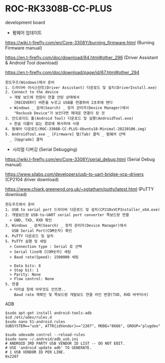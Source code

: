 # ROC-RK3308B-CC-PLUS
development board
  
* 펌웨어 업데이트

https://wiki.t-firefly.com/en/Core-3308Y/burning_firmware.html (Burning Firmware manual)

https://en.t-firefly.com/doc/download/84.html#other_296 (Driver Assistant & Android Tool download)

https://en.t-firefly.com/doc/download/page/id/67.html#other_294

```
윈도우즈(Windows)에서 준비
1. 드라이버 어시스턴트(Driver Assistant) 다운로드 및 설치(DriverInstall.exe)
2. Connect to the device
  > 개발 보드에 전원이 연결 안된 상태에서
    [RECOVERY] 버튼을 누르고 USB를 연결하여 2초후에 뗀다
  > Windows _ 검색(Search) _ 장치 관리자(Device Manager)에서 
    "Rockusb Device"가 보인다면 제대로 연결이 된 것
3. 안드로이드 툴(Android Tool) 다운로드 및 실행(AndroidTool.exe)
  > 한글 이름이 없는 경로에 복사하여 사용
4. 펌웨어 다운로드(ROC-3308B-CC-PLUS-Ubuntu18-Minimal-20220106.img)
5. AndroidTool.exe _ [Firmware] 탭(Tab) 클릭 _ 펌웨어 선택
  _ [Upgrade] 클릭
```
  
* 시리얼 디버깅 (Serial Debugging)

https://wiki.t-firefly.com/en/Core-3308Y/serial_debug.html (Serial Debug manual)

https://www.silabs.com/developers/usb-to-uart-bridge-vcp-drivers (CP2104 driver download)

https://www.chiark.greenend.org.uk/~sgtatham/putty/latest.html (PuTTY download)

```
윈도우즈에서 준비
1. USB to serial port 드라이버 다운로드 및 설치(CP210xVCPInstaller_x64.exe)
2. 개발보드랑 USB-to-UART serial port converter 쪽보드랑 연결
  > GND, TXD, RXD 확인
3. Windows _ 검색(Search) _ 장치 관리자(Device Manager)에서
   USB Serial Port(COM숫자) 확인
4. PuTTY 다운로드 및 설치
5. PuTTY 실행 및 세팅
  > Connection type : Serial 로 선택
  > Serial line에 [COM숫자] 세팅  
  > Baud rate(Speed): 1500000 세팅
  
  > Data bits: 8
  > Stop bit: 1
  > Parity: None
  > Flow control: None
5. 연결
  > 터미널 창에 아무것도 안뜨면..
    Baud rate 재확인 및 쪽보드랑 개발보드 연결 라인 변경(TXD, RXD 바꾸어서)
```

ADB
```
$sudo apt-get install android-tools-adb
$cd /etc/udev/rules.d
$sudo nano 51-android.rules
SUBSYSTEM=="usb", ATTR{idVendor}=="2207", MODE="0666", GROUP="plugdev"

$sudo udevadm control --reload-rules
$sudo nano ~/.android/adb_usb.ini
# ANDROID 3RD PARTY USB VENDOR ID LIST -- DO NOT EDIT.
# USE 'android update adb' TO GENERATE.
# 1 USB VENDOR ID PER LINE.
0x2207

```
